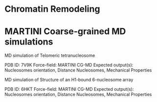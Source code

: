 # Chromatin Remodeling

# MARTINI Coarse-grained MD simulations
MD simulation of Telomeric tetranucleosome

PDB ID: 7V9K
Force-field: MARTINI CG-MD
Expected output(s): Nucleosomes orientation, Distance Nucleosomes, Mechanical Properties

MD simulation of Structure of an H1-bound 6-nucleosome array

PDB ID: 6HKT
Force-field: MARTINI CG-MD
Expected output(s): Nucleosomes orientation, Distance Nucleosomes, Mechanical Properties
